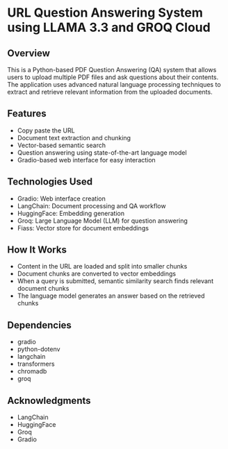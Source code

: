 # URL Question Answering System using LLAMA 3.3 and GROQ Cloud
## Overview
This is a Python-based PDF Question Answering (QA) system that allows users to upload multiple PDF files and ask questions about their contents. The application uses advanced natural language processing techniques to extract and retrieve relevant information from the uploaded documents.
## Features
- Copy paste the URL
- Document text extraction and chunking
- Vector-based semantic search
- Question answering using state-of-the-art language model
- Gradio-based web interface for easy interaction

## Technologies Used
- Gradio: Web interface creation
- LangChain: Document processing and QA workflow
- HuggingFace: Embedding generation
- Groq: Large Language Model (LLM) for question answering
- Fiass: Vector store for document embeddings

## How It Works
- Content in the URL are loaded and split into smaller chunks
- Document chunks are converted to vector embeddings
- When a query is submitted, semantic similarity search finds relevant document chunks
- The language model generates an answer based on the retrieved chunks

## Dependencies
- gradio
- python-dotenv
- langchain
- transformers
- chromadb
- groq

## Acknowledgments
- LangChain
- HuggingFace
- Groq
- Gradio
